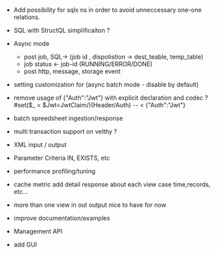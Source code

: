 - Add possibility for sqlx ns in order to avoid unneccessary one-one relations.
- SQL with StructQL simplificaiton ?

- Async mode 
  - post job, SQL-> (job id , dispotistion -> dest_teable,  temp_table)
  - job status <- job-id (RUNNING/ERROR/DONE)
  - post http, message, storage event

- setting customization for (async batch mode - disable by default)

- remove usage of {"Auth":"Jwt"} with explicit declaration  and codec ?
  #set($_ = $Jwt<JwtClaim/)(Header/Auth) -- <  {"Auth":"Jwt"} 

  
- batch spreedsheet ingestion/response

- multi transaction support on velthy ?
- XML input / output

- Parameter Criteria IN, EXISTS, etc


- performance profiling/tuning
- cache metric add detail response about each view case time,records, etc...
- more than one view in out output nice to have for now
- improve documentation/examples

- Management API
- add GUI

